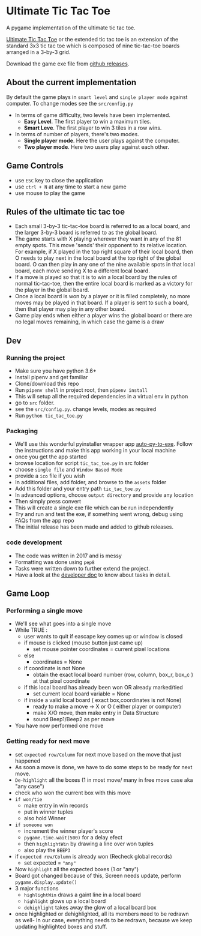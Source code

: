 # Ultimate Tic Tac Toe

A pygame implementation of the ultimate tic tac toe.

[Ultimate Tic Tac Toe](https://en.wikipedia.org/wiki/Ultimate_tic-tac-toe) or the extended tic tac toe is an extension of the standard 3x3 tic tac toe which is composed of nine tic-tac-toe boards arranged in a 3-by-3 grid.

Download the game exe file from [github releases](https://github.com/jatin69/ultimate-tic-tac-toe/releases).

## About the current implementation

By default the game plays in `smart level` and `single player mode` against computer. To change modes see the `src/config.py`

- In terms of game difficulty, two levels have been implemented.
  - **Easy Level**. The first player to win a maximum tiles.
  - **Smart Leve**. The first player to win 3 tiles in a row wins.
- In terms of number of players, there's two modes.
  - **Single player mode**. Here the user plays against the computer.
  - **Two player mode**. Here two users play against each other.

## Game Controls

- use `ESC` key to close the application
- use `ctrl + N` at any time to start a new game
- use mouse to play the game

## Rules of the ultimate tic tac toe

- Each small 3-by-3 tic-tac-toe board is referred to as a local board, and the larger 3-by-3 board is referred to as the global board.
- The game starts with X playing wherever they want in any of the 81 empty spots. This move 'sends' their opponent to its relative location. For example, if X played in the top right square of their local board, then O needs to play next in the local board at the top right of the global board. O can then play in any one of the nine available spots in that local board, each move sending X to a different local board.
- If a move is played so that it is to win a local board by the rules of normal tic-tac-toe, then the entire local board is marked as a victory for the player in the global board.
- Once a local board is won by a player or it is filled completely, no more moves may be played in that board. If a player is sent to such a board, then that player may play in any other board.
- Game play ends when either a player wins the global board or there are no legal moves remaining, in which case the game is a draw

## Dev

### Running the project

- Make sure you have python 3.6+
- Install pipenv and get familiar
- Clone/download this repo
- Run `pipenv shell` in project root, then `pipenv install`
- This will setup all the required dependencies in a virtual env in python
- go to `src` folder.
- see the `src/config.py`. change levels, modes as required
- Run `python tic_tac_toe.py`

### Packaging

- We'll use this wonderful pyinstaller wrapper app [auto-py-to-exe](https://github.com/brentvollebregt/auto-py-to-exe). Follow the instructions and make this app working in your local machine
- once you get the app started
- browse location for script `tic_tac_toe.py` in src folder
- choose `single file` and `Window Based Mode`
- provide a `ico` file if you wish
- In additional files, add folder, and browse to the `assets` folder
- Add this folder and your entry path `tic_tac_toe.py`
- In advanced options, choose `output directory` and provide any location
- Then simply press convert
- This will create a single exe file which can be run independently
- Try and run and test the exe, if something went wrong, debug using FAQs from the app repo
- The initial release has been made and added to github releases.

### code development

- The code was written in 2017 and is messy
- Formatting was done using `pep8`
- Tasks were written down to further extend the project.
- Have a look at the [developer doc](./dev-doc.md) to know about tasks in detail.

## Game Loop

### Performing a single move

- We'll see what goes into a single move
- While TRUE :
  - user wants to quit if eascape key comes up or window is closed
  - if mouse is clicked (mouse button just came up)
    - set mouse pointer coordinates = current pixel locations
  - else
    - coordinates = None
  - if coordinate is not None
    - obtain the exact local board number (row, column, box_r, box_c ) at that pixel coordinate
  - if this local board has already been won OR already marked/tied
    - set current local board variable = None
  - if inside a valid local board ( exact box,coordinates is not None)
    - ready to make a move -> X or O ( either player or computer)
    - make X/O move, then make entry in Data Structure
    - sound Beep1/Beep2 as per move
- You have now performed one move

### Getting ready for next move

- set `expected row/Column` for next move based on the move that just happened
- As soon a move is done, we have to do some steps to be ready for next move.
- `De-highlight` all the boxes (1 in most move/ many in free move case aka "any case")
- check who won the current box with this move
- `if won/tie`
  - make entry in win records
  - put in winner tuples
  - also hold Winner
- `if someone won`
  - increment the winner player's score
  - `pygame.time.wait(500)` for a delay efect
  - then `highlightWin` by drawing a line over won tuples
  - also play the `BEEP3`
- if `expected row/Column` is already won (Recheck global records)
  - set expected = `"any"`
- Now `highlight` all the expected boxes (1 or "any")
- Board got changed because of this, Screen needs update, perform `pygame.display.update()`
- 3 major functions
  - `highlightWin` draws a gaint line in a local board
  - `highlight` glows up a local board
  - `dehighlight` takes away the glow of a local board box
- once highlighted or dehighlighted, all its members need to be redrawn as well- In our case, everything needs to be redrawn, because we keep updating highlighted boxes and stuff.
